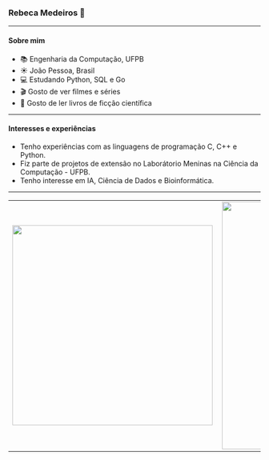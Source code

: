 ### Rebeca Medeiros :star2: 

<!--
**rebecamedeiros/rebecamedeiros** is a ✨ _special_ ✨ repository because its `README.md` (this file) appears on your GitHub profile.

Here are some ideas to get you started:

- 🔭 I’m currently working on ...
- 🌱 I’m currently learning ...
- 👯 I’m looking to collaborate on ...
- 🤔 I’m looking for help with ...
- 💬 Ask me about ...
- 📫 How to reach me: ...
- 😄 Pronouns: ...
- ⚡ Fun fact: ...
-->
---
#### Sobre mim
- :books: Engenharia da Computação, UFPB
- :sunny: João Pessoa, Brasil
- :computer: Estudando Python, SQL e Go
- :clapper: Gosto de ver filmes e séries
- :book: Gosto de ler livros de ficção científica
--- 
#### Interesses e experiências
- Tenho experiências com as linguagens de programação C, C++ e Python. 
- Fiz parte de projetos de extensão no Laborátorio Meninas na Ciência da Computação - UFPB.
- Tenho interesse em IA, Ciência de Dados e Bioinformática. 
---
<center>
<table>
    <tr>
        <td><img width="400px" align="left" src="https://github-readme-stats.vercel.app/api/top-langs/?username=rebecamedeiros&hide=html&layout=compact&theme=tokyonight" /></td>
        <td><img width="495px" align="left" src="https://github-readme-stats.vercel.app/api?username=rebecamedeiros&theme=tokyonight"/></td>
    </tr>   
</table>
</center>  




